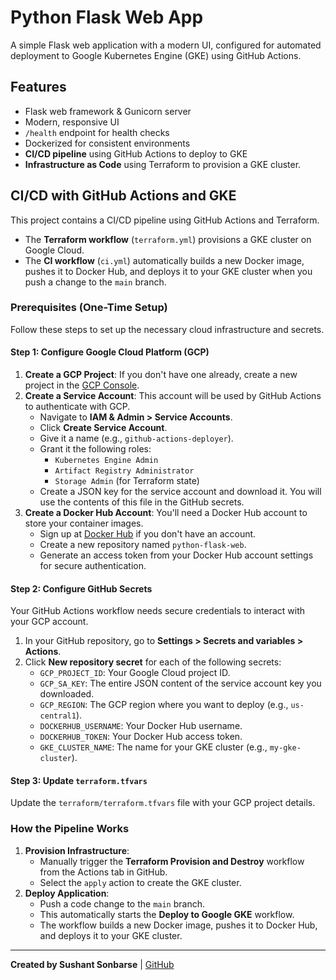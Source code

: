 # Python Flask Web App

A simple Flask web application with a modern UI, configured for automated deployment to Google Kubernetes Engine (GKE) using GitHub Actions.

## Features
- Flask web framework & Gunicorn server
- Modern, responsive UI
- `/health` endpoint for health checks
- Dockerized for consistent environments
- **CI/CD pipeline** using GitHub Actions to deploy to GKE
- **Infrastructure as Code** using Terraform to provision a GKE cluster.

## CI/CD with GitHub Actions and GKE

This project contains a CI/CD pipeline using GitHub Actions and Terraform. 
- The **Terraform workflow** (`terraform.yml`) provisions a GKE cluster on Google Cloud.
- The **CI workflow** (`ci.yml`) automatically builds a new Docker image, pushes it to Docker Hub, and deploys it to your GKE cluster when you push a change to the `main` branch.

### Prerequisites (One-Time Setup)

Follow these steps to set up the necessary cloud infrastructure and secrets.

#### Step 1: Configure Google Cloud Platform (GCP)
1.  **Create a GCP Project**: If you don't have one already, create a new project in the [GCP Console](https://console.cloud.google.com/).
2.  **Create a Service Account**: This account will be used by GitHub Actions to authenticate with GCP.
    *   Navigate to **IAM & Admin > Service Accounts**.
    *   Click **Create Service Account**.
    *   Give it a name (e.g., `github-actions-deployer`).
    *   Grant it the following roles:
        *   `Kubernetes Engine Admin`
        *   `Artifact Registry Administrator`
        *   `Storage Admin` (for Terraform state)
    *   Create a JSON key for the service account and download it. You will use the contents of this file in the GitHub secrets.
3.  **Create a Docker Hub Account**: You'll need a Docker Hub account to store your container images.
    *   Sign up at [Docker Hub](https://hub.docker.com/) if you don't have an account.
    *   Create a new repository named `python-flask-web`.
    *   Generate an access token from your Docker Hub account settings for secure authentication.

#### Step 2: Configure GitHub Secrets
Your GitHub Actions workflow needs secure credentials to interact with your GCP account.
1.  In your GitHub repository, go to **Settings > Secrets and variables > Actions**.
2.  Click **New repository secret** for each of the following secrets:
    *   `GCP_PROJECT_ID`: Your Google Cloud project ID.
    *   `GCP_SA_KEY`: The entire JSON content of the service account key you downloaded.
    *   `GCP_REGION`: The GCP region where you want to deploy (e.g., `us-central1`).
    *   `DOCKERHUB_USERNAME`: Your Docker Hub username.
    *   `DOCKERHUB_TOKEN`: Your Docker Hub access token.
    *   `GKE_CLUSTER_NAME`: The name for your GKE cluster (e.g., `my-gke-cluster`).

#### Step 3: Update `terraform.tfvars`
Update the `terraform/terraform.tfvars` file with your GCP project details.

### How the Pipeline Works
1.  **Provision Infrastructure**:
    *   Manually trigger the **Terraform Provision and Destroy** workflow from the Actions tab in GitHub.
    *   Select the `apply` action to create the GKE cluster.
2.  **Deploy Application**:
    *   Push a code change to the `main` branch.
    *   This automatically starts the **Deploy to Google GKE** workflow.
    *   The workflow builds a new Docker image, pushes it to Docker Hub, and deploys it to your GKE cluster.
---
**Created by Sushant Sonbarse** | [GitHub](https://github.com/sonbarse17/)

